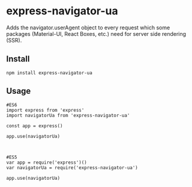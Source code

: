 # express-navigator-ua

Adds the navigator.userAgent object to every request which some packages (Material-UI, React Boxes, etc.) need for server side rendering (SSR).

## Install

`npm install express-navigator-ua`


## Usage

```
#ES6
import express from 'express'
import navigatorUa from 'express-navigator-ua'

const app = express()

app.use(navigatorUa)



#ES5
var app = require('express')()
var navigatorUa = require('express-navigator-ua')

app.use(navigatorUa)

```
